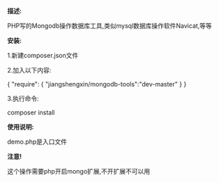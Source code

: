 **描述:**

PHP写的Mongodb操作数据库工具,类似mysql数据库操作软件Navicat,等等


**安装:**

1.新建composer.json文件

2.加入以下内容:

{
    "require": {
        "jiangshengxin/mongodb-tools":"dev-master"
    }
}


3.执行命令:

composer install

**使用说明:**

demo.php是入口文件

**注意!**
 
这个操作需要php开启mongo扩展,不开扩展不可以用






